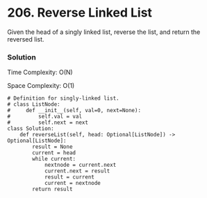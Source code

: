# 206. Reverse Linked List

Given the head of a singly linked list, reverse the list, and return the reversed list.


### Solution

Time Complexity: O(N)

Space Complexity: O(1)
```
# Definition for singly-linked list.
# class ListNode:
#     def __init__(self, val=0, next=None):
#         self.val = val
#         self.next = next
class Solution:
    def reverseList(self, head: Optional[ListNode]) -> Optional[ListNode]:
        result = None
        current = head
        while current:
            nextnode = current.next
            current.next = result
            result = current
            current = nextnode
        return result
```
